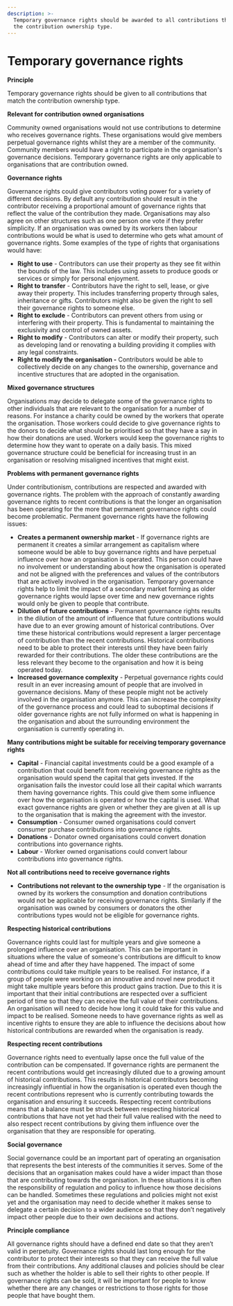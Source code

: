 ```yaml
---
description: >-
  Temporary governance rights should be awarded to all contributions that match
  the contribution ownership type.
---
```


# Temporary governance rights

**Principle**

Temporary governance rights should be given to all contributions that match the contribution ownership type.



**Relevant for contribution owned organisations**

Community owned organisations would not use contributions to determine who receives governance rights. These organisations would give members perpetual governance rights whilst they are a member of the community. Community members would have a right to participate in the organisation's governance decisions. Temporary governance rights are only applicable to organisations that are contribution owned.



**Governance rights**

Governance rights could give contributors voting power for a variety of different decisions. By default any contribution should result in the contributor receiving a proportional amount of governance rights that reflect the value of the contribution they made. Organisations may also agree on other structures such as one person one vote if they prefer simplicity. If an organisation was owned by its workers then labour contributions would be what is used to determine who gets what amount of governance rights. Some examples of the type of rights that organisations would have:

* **Right to use** - Contributors can use their property as they see fit within the bounds of the law. This includes using assets to produce goods or services or simply for personal enjoyment.
* **Right to transfer** - Contributors have the right to sell, lease, or give away their property. This includes transferring property through sales, inheritance or gifts. Contributors might also be given the right to sell their governance rights to someone else.
* **Right to exclude** - Contributors can prevent others from using or interfering with their property. This is fundamental to maintaining the exclusivity and control of owned assets.
* **Right to modify** - Contributors can alter or modify their property, such as developing land or renovating a building providing it complies with any legal constraints.
* **Right to modify the organisation -** Contributors would be able to collectively decide on any changes to the ownership, governance and incentive structures that are adopted in the organisation.



**Mixed governance structures**

Organisations may decide to delegate some of the governance rights to other individuals that are relevant to the organisation for a number of reasons. For instance a charity could be owned by the workers that operate the organisation. Those workers could decide to give governance rights to the donors to decide what should be prioritised so that they have a say in how their donations are used. Workers would keep the governance rights to determine how they want to operate on a daily basis. This mixed governance structure could be beneficial for increasing trust in an organisation or resolving misaligned incentives that might exist.



**Problems with permanent governance rights**

Under contributionism, contributions are respected and awarded with governance rights. The problem with the approach of constantly awarding governance rights to recent contributions is that the longer an organisation has been operating for the more that permanent governance rights could become problematic. Permanent governance rights have the following issues:

* **Creates a permanent ownership market** - If governance rights are permanent it creates a similar arrangement as capitalism where someone would be able to buy governance rights and have perpetual influence over how an organisation is operated. This person could have no involvement or understanding about how the organisation is operated and not be aligned with the preferences and values of the contributors that are actively involved in the organisation. Temporary governance rights help to limit the impact of a secondary market forming as older governance rights would lapse over time and new governance rights would only be given to people that contribute.
* **Dilution of future contributions** - Permanent governance rights results in the dilution of the amount of influence that future contributions would have due to an ever growing amount of historical contributions. Over time these historical contributions would represent a larger percentage of contribution than the recent contributions. Historical contributions need to be able to protect their interests until they have been fairly rewarded for their contributions. The older these contributions are the less relevant they become to the organisation and how it is being operated today.
* **Increased governance complexity** - Perpetual governance rights could result in an ever increasing amount of people that are involved in governance decisions. Many of these people might not be actively involved in the organisation anymore. This can increase the complexity of the governance process and could lead to suboptimal decisions if older governance rights are not fully informed on what is happening in the organisation and about the surrounding environment the organisation is currently operating in.



**Many contributions might be suitable for receiving temporary governance rights**

* **Capital** - Financial capital investments could be a good example of a contribution that could benefit from receiving governance rights as the organisation would spend the capital that gets invested. If the organisation fails the investor could lose all their capital which warrants them having governance rights. This could give them some influence over how the organisation is operated or how the capital is used. What exact governance rights are given or whether they are given at all is up to the organisation that is making the agreement with the investor.
* **Consumption** - Consumer owned organisations could convert consumer purchase contributions into governance rights.
* **Donations** - Donator owned organisations could convert donation contributions into governance rights.
* **Labour** - Worker owned organisations could convert labour contributions into governance rights.



**Not all contributions need to receive governance rights**

* **Contributions not relevant to the ownership type** - If the organisation is owned by its workers the consumption and donation contributions would not be applicable for receiving governance rights. Similarly if the organisation was owned by consumers or donators the other contributions types would not be eligible for governance rights.



**Respecting historical contributions**

Governance rights could last for multiple years and give someone a prolonged influence over an organisation. This can be important in situations where the value of someone's contributions are difficult to know ahead of time and after they have happened. The impact of some contributions could take multiple years to be realised. For instance, if a group of people were working on an innovative and novel new product it might take multiple years before this product gains traction. Due to this it is important that their initial contributions are respected over a sufficient period of time so that they can receive the full value of their contributions. An organisation will need to decide how long it could take for this value and impact to be realised. Someone needs to have governance rights as well as incentive rights to ensure they are able to influence the decisions about how historical contributions are rewarded when the organisation is ready.



**Respecting recent contributions**

Governance rights need to eventually lapse once the full value of the contribution can be compensated. If governance rights are permanent the recent contributions would get increasingly diluted due to a growing amount of historical contributions. This results in historical contributors becoming increasingly influential in how the organisation is operated even though the recent contributions represent who is currently contributing towards the organisation and ensuring it succeeds. Respecting recent contributions means that a balance must be struck between respecting historical contributions that have not yet had their full value realised with the need to also respect recent contributions by giving them influence over the organisation that they are responsible for operating.



**Social governance**

Social governance could be an important part of operating an organisation that represents the best interests of the communities it serves. Some of the decisions that an organisation makes could have a wider impact than those that are contributing towards the organisation. In these situations it is often the responsibility of regulation and policy to influence how those decisions can be handled. Sometimes these regulations and policies might not exist yet and the organisation may need to decide whether it makes sense to delegate a certain decision to a wider audience so that they don’t negatively impact other people due to their own decisions and actions.



**Principle compliance**

All governance rights should have a defined end date so that they aren’t valid in perpetuity. Governance rights should last long enough for the contributor to protect their interests so that they can receive the full value from their contributions. Any additional clauses and policies should be clear such as whether the holder is able to sell their rights to other people. If governance rights can be sold, it will be important for people to know whether there are any changes or restrictions to those rights for those people that have bought them.
